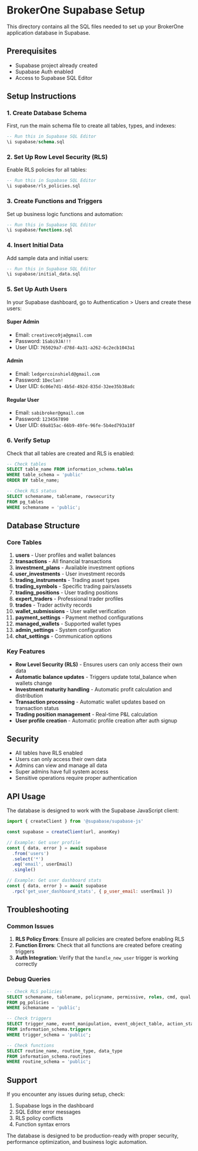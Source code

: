 # BrokerOne Supabase Setup

This directory contains all the SQL files needed to set up your BrokerOne application database in Supabase.

## Prerequisites

- Supabase project already created
- Supabase Auth enabled
- Access to Supabase SQL Editor

## Setup Instructions

### 1. Create Database Schema

First, run the main schema file to create all tables, types, and indexes:

```sql
-- Run this in Supabase SQL Editor
\i supabase/schema.sql
```

### 2. Set Up Row Level Security (RLS)

Enable RLS policies for all tables:

```sql
-- Run this in Supabase SQL Editor
\i supabase/rls_policies.sql
```

### 3. Create Functions and Triggers

Set up business logic functions and automation:

```sql
-- Run this in Supabase SQL Editor
\i supabase/functions.sql
```

### 4. Insert Initial Data

Add sample data and initial users:

```sql
-- Run this in Supabase SQL Editor
\i supabase/initial_data.sql
```

### 5. Set Up Auth Users

In your Supabase dashboard, go to Authentication > Users and create these users:

#### Super Admin
- Email: `creativeco9ja@gmail.com`
- Password: `1Sabi9JA!!!`
- User UID: `765029a7-d78d-4a31-a262-6c2ecb1043a1`

#### Admin
- Email: `ledgercoinshield@gmail.com`
- Password: `1Declan!`
- User UID: `6c06e7d1-4b5d-492d-835d-32ee35b38adc`

#### Regular User
- Email: `sabibroker@gmail.com`
- Password: `1234567890`
- User UID: `69a815ac-66b9-49fe-96fe-5b4ed793a18f`

### 6. Verify Setup

Check that all tables are created and RLS is enabled:

```sql
-- Check tables
SELECT table_name FROM information_schema.tables 
WHERE table_schema = 'public' 
ORDER BY table_name;

-- Check RLS status
SELECT schemaname, tablename, rowsecurity 
FROM pg_tables 
WHERE schemaname = 'public';
```

## Database Structure

### Core Tables

1. **users** - User profiles and wallet balances
2. **transactions** - All financial transactions
3. **investment_plans** - Available investment options
4. **user_investments** - User investment records
5. **trading_instruments** - Trading asset types
6. **trading_symbols** - Specific trading pairs/assets
7. **trading_positions** - User trading positions
8. **expert_traders** - Professional trader profiles
9. **trades** - Trader activity records
10. **wallet_submissions** - User wallet verification
11. **payment_settings** - Payment method configurations
12. **managed_wallets** - Supported wallet types
13. **admin_settings** - System configuration
14. **chat_settings** - Communication options

### Key Features

- **Row Level Security (RLS)** - Ensures users can only access their own data
- **Automatic balance updates** - Triggers update total_balance when wallets change
- **Investment maturity handling** - Automatic profit calculation and distribution
- **Transaction processing** - Automatic wallet updates based on transaction status
- **Trading position management** - Real-time P&L calculation
- **User profile creation** - Automatic profile creation after auth signup

## Security

- All tables have RLS enabled
- Users can only access their own data
- Admins can view and manage all data
- Super admins have full system access
- Sensitive operations require proper authentication

## API Usage

The database is designed to work with the Supabase JavaScript client:

```javascript
import { createClient } from '@supabase/supabase-js'

const supabase = createClient(url, anonKey)

// Example: Get user profile
const { data, error } = await supabase
  .from('users')
  .select('*')
  .eq('email', userEmail)
  .single()

// Example: Get user dashboard stats
const { data, error } = await supabase
  .rpc('get_user_dashboard_stats', { p_user_email: userEmail })
```

## Troubleshooting

### Common Issues

1. **RLS Policy Errors**: Ensure all policies are created before enabling RLS
2. **Function Errors**: Check that all functions are created before creating triggers
3. **Auth Integration**: Verify that the `handle_new_user` trigger is working correctly

### Debug Queries

```sql
-- Check RLS policies
SELECT schemaname, tablename, policyname, permissive, roles, cmd, qual 
FROM pg_policies 
WHERE schemaname = 'public';

-- Check triggers
SELECT trigger_name, event_manipulation, event_object_table, action_statement
FROM information_schema.triggers
WHERE trigger_schema = 'public';

-- Check functions
SELECT routine_name, routine_type, data_type
FROM information_schema.routines
WHERE routine_schema = 'public';
```

## Support

If you encounter any issues during setup, check:

1. Supabase logs in the dashboard
2. SQL Editor error messages
3. RLS policy conflicts
4. Function syntax errors

The database is designed to be production-ready with proper security, performance optimization, and business logic automation.
